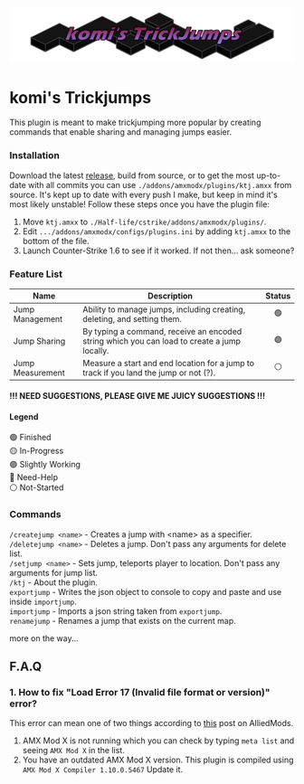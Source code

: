
![trickyumpslogo](res/trickyumps_3.png)

# komi's Trickjumps
This plugin is meant to make trickjumping more popular by creating commands that enable sharing and managing jumps easier.

### Installation
Download the latest [release](https://github.com/komidan/ktj/releases), build from source, or to get the most up-to-date with all commits you can use `./addons/amxmodx/plugins/ktj.amxx` from source. It's kept up to date with every push I make, but keep in mind it's most likely unstable! Follow these steps once you have the plugin file:
1. Move `ktj.amxx` to `./Half-life/cstrike/addons/amxmodx/plugins/`.
2. Edit `.../addons/amxmodx/configs/plugins.ini` by adding `ktj.amxx` to the bottom of the file.
3. Launch Counter-Strike 1.6 to see if it worked. If not then... ask someone?

### Feature List
| Name             | Description                                                                                 | Status |
| ---------------- | ------------------------------------------------------------------------------------------- | :----: |
| Jump Management  | Ability to manage jumps, including creating, deleting, and setting them.                    |   🟢    |
| Jump Sharing     | By typing a command, receive an encoded string which you can load to create a jump locally. |   🟣    |
| Jump Measurement | Measure a start and end location for a jump to track if you land the jump or not (?).       |   ⚪    |

#### !!! NEED SUGGESTIONS, PLEASE GIVE ME JUICY SUGGESTIONS !!!

#### Legend
🟢 Finished\
🟡 In-Progress\
🟣 Slightly Working\
🔵 Need-Help\
⚪ Not-Started

### Commands
`/createjump <name>` - Creates a jump with \<name\> as a specifier.\
`/deletejump <name>` - Deletes a jump. Don't pass any arguments for delete list.\
`/setjump <name>` - Sets jump, teleports player to location. Don't pass any arguments for jump list.\
`/ktj` - About the plugin.\
`exportjump` - Writes the json object to console to copy and paste and use inside `importjump`.\
`importjump` - Imports a json string taken from `exportjump`.\
`renamejump` - Renames a jump that exists on the current map.

more on the way...

## F.A.Q
### 1. **How to fix "Load Error 17 (Invalid file format or version)" error?**
This error can mean one of two things according to [this](https://forums.alliedmods.net/showthread.php?t=244801) post on AlliedMods.
1. AMX Mod X is not running which you can check by typing `meta list` and seeing `AMX Mod X` in the list.
2. You have an outdated AMX Mod X version. This plugin is compiled using `AMX Mod X Compiler 1.10.0.5467` Update it.